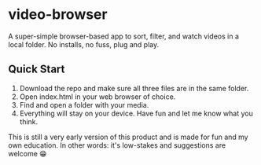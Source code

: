 # video-browser
A super-simple browser-based app to sort, filter, and watch videos in a local folder. No installs, no fuss, plug and play. 

## Quick Start
1. Download the repo and make sure all three files are in the same folder.
2. Open index.html in your web browser of choice.
3. Find and open a folder with your media.
4. Everything will stay on your device. Have fun and let me know what you think.

This is still a very early version of this product and is made for fun and my own education. 
In other words: it's low-stakes and suggestions are welcome 😁 
